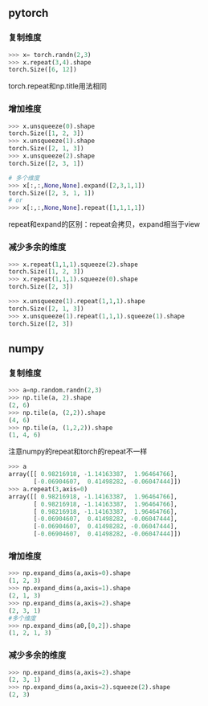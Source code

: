 ## pytorch

### 复制维度

```python
>>> x= torch.randn(2,3)
>>> x.repeat(3,4).shape
torch.Size([6, 12])
```

torch.repeat和np.title用法相同

### 增加维度

```python
>>> x.unsqueeze(0).shape
torch.Size([1, 2, 3])
>>> x.unsqueeze(1).shape
torch.Size([2, 1, 3])
>>> x.unsqueeze(2).shape
torch.Size([2, 3, 1])

# 多个维度
>>> x[:,:,None,None].expand([2,3,1,1])
torch.Size([2, 3, 1, 1])
# or
>>> x[:,:,None,None].repeat([1,1,1,1])

```

repeat和expand的区别：repeat会拷贝，expand相当于view

### 减少多余的维度

```python
>>> x.repeat(1,1,1).squeeze(2).shape
torch.Size([1, 2, 3])
>>> x.repeat(1,1,1).squeeze(0).shape
torch.Size([2, 3])

>>> x.unsqueeze(1).repeat(1,1,1).shape
torch.Size([2, 1, 3])
>>> x.unsqueeze(1).repeat(1,1,1).squeeze(1).shape
torch.Size([2, 3])
```



## numpy

### 复制维度

```python
>>> a=np.random.randn(2,3)
>>> np.tile(a, 2).shape
(2, 6)
>>> np.tile(a, (2,2)).shape
(4, 6)
>>> np.tile(a, (1,2,2)).shape
(1, 4, 6)
```

注意numpy的repeat和torch的repeat不一样

```python
>>> a
array([[ 0.98216918, -1.14163387,  1.96464766],
       [-0.06904607,  0.41498282, -0.06047444]])
>>> a.repeat(3,axis=0)
array([[ 0.98216918, -1.14163387,  1.96464766],
       [ 0.98216918, -1.14163387,  1.96464766],
       [ 0.98216918, -1.14163387,  1.96464766],
       [-0.06904607,  0.41498282, -0.06047444],
       [-0.06904607,  0.41498282, -0.06047444],
       [-0.06904607,  0.41498282, -0.06047444]])
```

### 增加维度

```python
>>> np.expand_dims(a,axis=0).shape
(1, 2, 3)
>>> np.expand_dims(a,axis=1).shape
(2, 1, 3)
>>> np.expand_dims(a,axis=2).shape
(2, 3, 1)
#多个维度
>>> np.expand_dims(a0,[0,2]).shape
(1, 2, 1, 3)
```



### 减少多余的维度

```python
>>> np.expand_dims(a,axis=2).shape
(2, 3, 1)
>>> np.expand_dims(a,axis=2).squeeze(2).shape
(2, 3)
```

